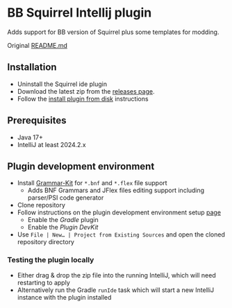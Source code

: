 # BB Squirrel Intellij plugin

Adds support for BB version of Squirrel plus some templates for modding.

Original [README.md](ORIGINAL_README.md)

## Installation
* Uninstall the Squirrel ide plugin
* Download the latest zip from the [releases page](../../releases).
* Follow the [install plugin from disk](https://www.jetbrains.com/help/idea/managing-plugins.html) instructions

## Prerequisites

* Java 17+
* IntelliJ at least 2024.2.x

## Plugin development environment

* Install [Grammar-Kit](https://plugins.jetbrains.com/plugin/6606-grammar-kit) for `*.bnf` and `*.flex` file support
  * Adds BNF Grammars and JFlex files editing support including parser/PSI code generator
* Clone repository
* Follow instructions on the plugin development environment setup [page](https://www.jetbrains.org/intellij/sdk/docs/tutorials/build_system/prerequisites.html)
  * Enable the *Gradle* plugin
  * Enable the *Plugin DevKit*
* Use `File | New… | Project from Existing Sources` and open the cloned repository directory

### Testing the plugin locally

* Either drag & drop the zip file into the running IntelliJ, which will need restarting to apply
* Alternatively run the Gradle `runIde` task which will start a new IntelliJ instance with the plugin installed
